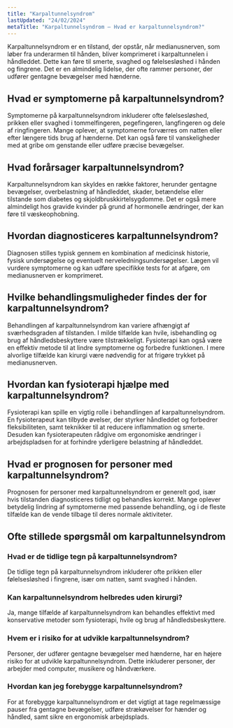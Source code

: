```yaml
---
title: "Karpaltunnelsyndrom"
lastUpdated: "24/02/2024"
metaTitle: "Karpaltunnelsyndrom – Hvad er karpaltunnelsyndrom?"
---
```


Karpaltunnelsyndrom er en tilstand, der opstår, når medianusnerven, som løber fra underarmen til hånden, bliver komprimeret i karpaltunnelen i håndleddet. Dette kan føre til smerte, svaghed og følelsesløshed i hånden og fingrene. Det er en almindelig lidelse, der ofte rammer personer, der udfører gentagne bevægelser med hænderne.

## Hvad er symptomerne på karpaltunnelsyndrom?

Symptomerne på karpaltunnelsyndrom inkluderer ofte følelsesløshed, prikken eller svaghed i tommelfingeren, pegefingeren, langfingeren og dele af ringfingeren. Mange oplever, at symptomerne forværres om natten eller efter længere tids brug af hænderne. Det kan også føre til vanskeligheder med at gribe om genstande eller udføre præcise bevægelser.

## Hvad forårsager karpaltunnelsyndrom?

Karpaltunnelsyndrom kan skyldes en række faktorer, herunder gentagne bevægelser, overbelastning af håndleddet, skader, betændelse eller tilstande som diabetes og skjoldbruskkirtelsygdomme. Det er også mere almindeligt hos gravide kvinder på grund af hormonelle ændringer, der kan føre til væskeophobning.

## Hvordan diagnosticeres karpaltunnelsyndrom?

Diagnosen stilles typisk gennem en kombination af medicinsk historie, fysisk undersøgelse og eventuelt nerveledningsundersøgelser. Lægen vil vurdere symptomerne og kan udføre specifikke tests for at afgøre, om medianusnerven er komprimeret.

## Hvilke behandlingsmuligheder findes der for karpaltunnelsyndrom?

Behandlingen af karpaltunnelsyndrom kan variere afhængigt af sværhedsgraden af tilstanden. I milde tilfælde kan hvile, isbehandling og brug af håndledsbeskyttere være tilstrækkeligt. Fysioterapi kan også være en effektiv metode til at lindre symptomerne og forbedre funktionen. I mere alvorlige tilfælde kan kirurgi være nødvendig for at frigøre trykket på medianusnerven.

## Hvordan kan fysioterapi hjælpe med karpaltunnelsyndrom?

Fysioterapi kan spille en vigtig rolle i behandlingen af karpaltunnelsyndrom. En fysioterapeut kan tilbyde øvelser, der styrker håndleddet og forbedrer fleksibiliteten, samt teknikker til at reducere inflammation og smerte. Desuden kan fysioterapeuten rådgive om ergonomiske ændringer i arbejdspladsen for at forhindre yderligere belastning af håndleddet.

## Hvad er prognosen for personer med karpaltunnelsyndrom?

Prognosen for personer med karpaltunnelsyndrom er generelt god, især hvis tilstanden diagnosticeres tidligt og behandles korrekt. Mange oplever betydelig lindring af symptomerne med passende behandling, og i de fleste tilfælde kan de vende tilbage til deres normale aktiviteter.

## Ofte stillede spørgsmål om karpaltunnelsyndrom

### Hvad er de tidlige tegn på karpaltunnelsyndrom?

De tidlige tegn på karpaltunnelsyndrom inkluderer ofte prikken eller følelsesløshed i fingrene, især om natten, samt svaghed i hånden.

### Kan karpaltunnelsyndrom helbredes uden kirurgi?

Ja, mange tilfælde af karpaltunnelsyndrom kan behandles effektivt med konservative metoder som fysioterapi, hvile og brug af håndledsbeskyttere.

### Hvem er i risiko for at udvikle karpaltunnelsyndrom?

Personer, der udfører gentagne bevægelser med hænderne, har en højere risiko for at udvikle karpaltunnelsyndrom. Dette inkluderer personer, der arbejder med computer, musikere og håndværkere.

### Hvordan kan jeg forebygge karpaltunnelsyndrom?

For at forebygge karpaltunnelsyndrom er det vigtigt at tage regelmæssige pauser fra gentagne bevægelser, udføre strækøvelser for hænder og håndled, samt sikre en ergonomisk arbejdsplads.